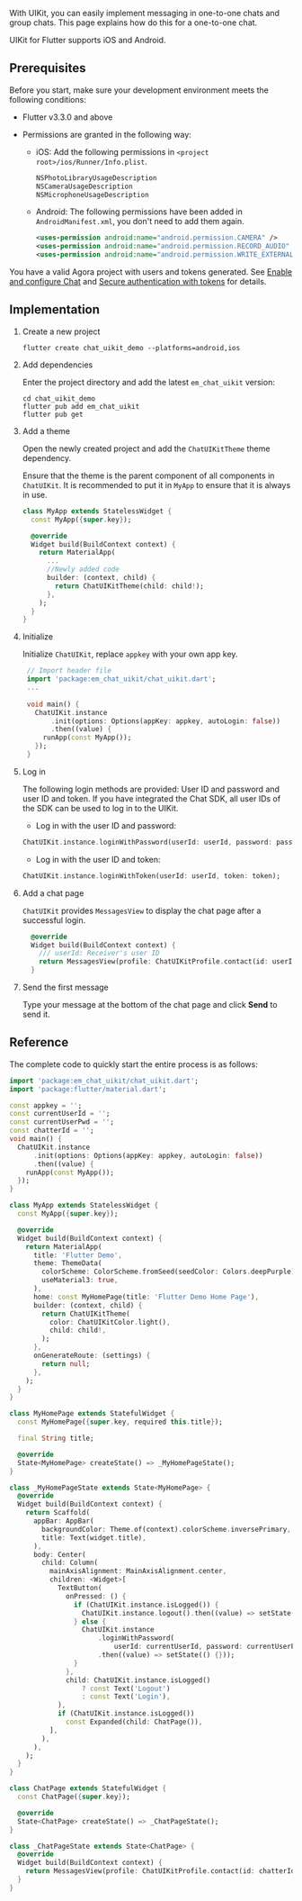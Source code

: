 With UIKit, you can easily implement messaging in one-to-one chats and group chats. This page explains how do this for a one-to-one chat.

UIKit for Flutter supports iOS and Android. 

## Prerequisites

Before you start, make sure your development environment meets the following conditions:

- Flutter v3.3.0 and above
- Permissions are granted in the following way:

    - iOS: Add the following permissions in `<project root>/ios/Runner/Info.plist`.
  
      ```xml
      NSPhotoLibraryUsageDescription
      NSCameraUsageDescription
      NSMicrophoneUsageDescription
      ```
      
    - Android: The following permissions have been added in `AndroidManifest.xml`, you don't need to add them again.
      ```xml
      <uses-permission android:name="android.permission.CAMERA" />
      <uses-permission android:name="android.permission.RECORD_AUDIO" />
      <uses-permission android:name="android.permission.WRITE_EXTERNAL_STORAGE" />
      ```
You have a valid Agora project with users and tokens generated. See [Enable and configure Chat](https://docs.agora.io/en/agora-chat/get-started/enable) and [Secure authentication with tokens](https://docs.agora.io/en/agora-chat/develop/authentication) for details. 

## Implementation

1. Create a new project

    ```
    flutter create chat_uikit_demo --platforms=android,ios
    ```

1. Add dependencies

    Enter the project directory and add the latest `em_chat_uikit` version:

    ```
    cd chat_uikit_demo
    flutter pub add em_chat_uikit
    flutter pub get
    ```
   
1. Add a theme

    Open the newly created project and add the `ChatUIKitTheme` theme dependency.
    
    Ensure that the theme is the parent component of all components in `ChatUIKit`. It is recommended to put it in `MyApp` to ensure that it is always in use.

    ```dart
    class MyApp extends StatelessWidget {
      const MyApp({super.key});
    
      @override
      Widget build(BuildContext context) {
        return MaterialApp(
          ...
          //Newly added code
          builder: (context, child) {
            return ChatUIKitTheme(child: child!);
          },
        );
      }
    }
    ```

1. Initialize

   Initialize `ChatUIKit`, replace `appkey` with your own app key.

   ```dart
    // Import header file
    import 'package:em_chat_uikit/chat_uikit.dart';
    ...
    
    void main() {
      ChatUIKit.instance
          .init(options: Options(appKey: appkey, autoLogin: false))
          .then((value) {
        runApp(const MyApp());
      });
    }
   ```

1. Log in

    The following login methods are provided: User ID and password and user ID and token. If you have integrated the Chat SDK, all user IDs of the SDK can be used to log in to the UIKit.

    - Log in with the user ID and password:

    ```dart
    ChatUIKit.instance.loginWithPassword(userId: userId, password: password);
    ```
   
    - Log in with the user ID and token:

    ```dart
    ChatUIKit.instance.loginWithToken(userId: userId, token: token);
    ```
   
1. Add a chat page

   `ChatUIKit` provides `MessagesView` to display the chat page after a successful login.

    ```dart
      @override
      Widget build(BuildContext context) {
        /// userId: Receiver's user ID
        return MessagesView(profile: ChatUIKitProfile.contact(id: userId));
      }
    ```
   
1.  Send the first message
   
    Type your message at the bottom of the chat page and click **Send** to send it.
    
## Reference

The complete code to quickly start the entire process is as follows: 

```dart
import 'package:em_chat_uikit/chat_uikit.dart';
import 'package:flutter/material.dart';

const appkey = '';
const currentUserId = '';
const currentUserPwd = '';
const chatterId = '';
void main() {
  ChatUIKit.instance
      .init(options: Options(appKey: appkey, autoLogin: false))
      .then((value) {
    runApp(const MyApp());
  });
}

class MyApp extends StatelessWidget {
  const MyApp({super.key});

  @override
  Widget build(BuildContext context) {
    return MaterialApp(
      title: 'Flutter Demo',
      theme: ThemeData(
        colorScheme: ColorScheme.fromSeed(seedColor: Colors.deepPurple),
        useMaterial3: true,
      ),
      home: const MyHomePage(title: 'Flutter Demo Home Page'),
      builder: (context, child) {
        return ChatUIKitTheme(
          color: ChatUIKitColor.light(),
          child: child!,
        );
      },
      onGenerateRoute: (settings) {
        return null;
      },
    );
  }
}

class MyHomePage extends StatefulWidget {
  const MyHomePage({super.key, required this.title});

  final String title;

  @override
  State<MyHomePage> createState() => _MyHomePageState();
}

class _MyHomePageState extends State<MyHomePage> {
  @override
  Widget build(BuildContext context) {
    return Scaffold(
      appBar: AppBar(
        backgroundColor: Theme.of(context).colorScheme.inversePrimary,
        title: Text(widget.title),
      ),
      body: Center(
        child: Column(
          mainAxisAlignment: MainAxisAlignment.center,
          children: <Widget>[
            TextButton(
              onPressed: () {
                if (ChatUIKit.instance.isLogged()) {
                  ChatUIKit.instance.logout().then((value) => setState(() {}));
                } else {
                  ChatUIKit.instance
                      .loginWithPassword(
                          userId: currentUserId, password: currentUserPwd)
                      .then((value) => setState(() {}));
                }
              },
              child: ChatUIKit.instance.isLogged()
                  ? const Text('Logout')
                  : const Text('Login'),
            ),
            if (ChatUIKit.instance.isLogged())
              const Expanded(child: ChatPage()),
          ],
        ),
      ),
    );
  }
}

class ChatPage extends StatefulWidget {
  const ChatPage({super.key});

  @override
  State<ChatPage> createState() => _ChatPageState();
}

class _ChatPageState extends State<ChatPage> {
  @override
  Widget build(BuildContext context) {
    return MessagesView(profile: ChatUIKitProfile.contact(id: chatterId));
  }
}
```